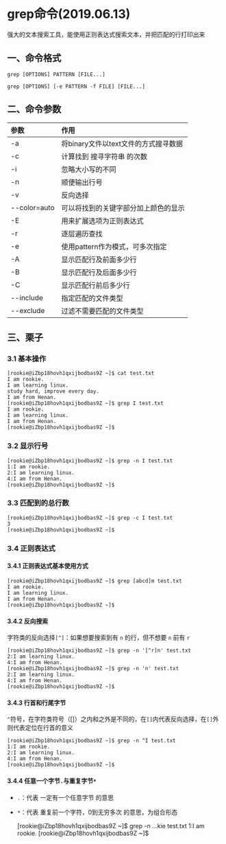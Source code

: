 # grep命令(2019.06.13)

强大的文本搜索工具，能使用正则表达式搜索文本，并把匹配的行打印出来

## 一、命令格式

`grep [OPTIONS] PATTERN [FILE...]`

`grep [OPTIONS] [-e PATTERN -f FILE] [FILE...]`

## 二、命令参数

| 参数 | 作用 |
| :--- | :--- |
| -a | 将binary文件以text文件的方式搜寻数据 |
| -c | 计算找到 搜寻字符串 的次数 |
| -i | 忽略大小写的不同 |
| -n | 顺便输出行号 |
| -v | 反向选择 |
| --color=auto | 可以将找到的关键字部分加上颜色的显示 |
| -E | 用来扩展选项为正则表达式 |
| -r | 逐层遍历查找 |
| -e | 使用pattern作为模式，可多次指定 |
| -A | 显示匹配行及前面多少行 |
| -B | 显示匹配行及后面多少行 |
| -C | 显示匹配行前后多少行 |
| --include | 指定匹配的文件类型 |
| --exclude | 过滤不需要匹配的文件类型 |



## 三、栗子

### 3.1 基本操作

    [rookie@iZbp18hovh1qxijbodbas9Z ~]$ cat test.txt 
    I am rookie.
    I am learning linux.
    study hard, improve every day.
    I am from Henan.
    [rookie@iZbp18hovh1qxijbodbas9Z ~]$ grep I test.txt 
    I am rookie.
    I am learning linux.
    I am from Henan.
    [rookie@iZbp18hovh1qxijbodbas9Z ~]$ 
    
### 3.2 显示行号

    [rookie@iZbp18hovh1qxijbodbas9Z ~]$ grep -n I test.txt 
    1:I am rookie.
    2:I am learning linux.
    4:I am from Henan.
    [rookie@iZbp18hovh1qxijbodbas9Z ~]$
    
### 3.3 匹配到的总行数

    [rookie@iZbp18hovh1qxijbodbas9Z ~]$ grep -c I test.txt 
    3
    [rookie@iZbp18hovh1qxijbodbas9Z ~]$
    
### 3.4 正则表达式

#### 3.4.1 正则表达式基本使用方式

    [rookie@iZbp18hovh1qxijbodbas9Z ~]$ grep [abcd]m test.txt 
    I am rookie.
    I am learning linux.
    I am from Henan.
    [rookie@iZbp18hovh1qxijbodbas9Z ~]$ 

#### 3.4.2 反向搜索

字符类的反向选择`[^]`：如果想要搜索到有 `n` 的行，但不想要 `n` 前有 `r` 

    [rookie@iZbp18hovh1qxijbodbas9Z ~]$ grep -n '[^r]n' test.txt 
    2:I am learning linux.
    4:I am from Henan.
    [rookie@iZbp18hovh1qxijbodbas9Z ~]$ grep -n 'n' test.txt 
    2:I am learning linux.
    4:I am from Henan.
    [rookie@iZbp18hovh1qxijbodbas9Z ~]$ 
    
#### 3.4.3 行首和行尾字节

`^`符号，在字符类符号（[]）之内和之外是不同的，在`[]`内代表反向选择，在`[]`外则代表定位在行首的意义

    [rookie@iZbp18hovh1qxijbodbas9Z ~]$ grep -n ^I test.txt 
    1:I am rookie.
    2:I am learning linux.
    4:I am from Henan.
    [rookie@iZbp18hovh1qxijbodbas9Z ~]$ 

#### 3.4.4 任意一个字节`.`与重复字节`*`

- `.`：代表 一定有一个任意字节 的意思
- `*`：代表 重复前一个字符，0到无穷多次 的意思，为组合形态


    [rookie@iZbp18hovh1qxijbodbas9Z ~]$ grep -n ...kie test.txt 
    1:I am rookie.
    [rookie@iZbp18hovh1qxijbodbas9Z ~]$



